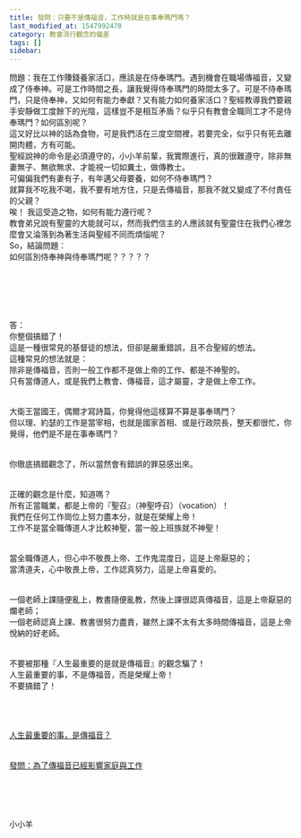 ```yaml
---
title: 發問：只要不是傳福音，工作時就是在事奉瑪門嗎？
last_modified_at: 1547992478
category: 教會流行觀念的偏差
tags: []
sidebar: 
---
```


<p>問題：我在工作賺錢養家活口，應該是在侍奉瑪門。遇到機會在職場傳福音，又變成了侍奉神。可是工作時間之長，讓我覺得侍奉瑪門的時間太多了。可是不侍奉瑪門，只是侍奉神，又如何有能力奉獻？又有能力如何養家活口？聖經教導我們要親手安靜做工度餘下的光陰，這樣豈不是相互矛盾？似乎只有教會全職同工才不是侍奉瑪門？<!--more-->如何區別呢？<br/>這又好比以神的話為食物，可是我們活在三度空間裡，若要完全，似乎只有死去離開肉體，方有可能。 <br/>聖經說神的命令是必須遵守的，小小羊前輩，我實際進行，真的很難遵守，除非無妻無子、無欲無求、才能視一切如糞土，做傳教士。<br/>可偏偏我們有妻有子，有年邁父母要養，如何不侍奉瑪門？<br/>就算我不吃我不喝，我不要有地方住，只是去傳福音，那我不就又變成了不付責任的父親？<br/>唉！ 我這受造之物，如何有能力遵行呢？<br/>教會弟兄說有聖靈的大能就可以，然而我們信主的人應該就有聖靈住在我們心裡怎麼會又淪落到為著生活與聖經不同而煩惱呢？<br/>So，結論問題：<br/>如何區別侍奉神與侍奉瑪門呢？？？？？<br/><br/><br/><br/><br/><br/><br/>答：<br/>你整個搞錯了！<br/>這是一種很常見的基督徒的想法，但卻是嚴重錯誤，且不合聖經的想法。<br/>這種常見的想法就是：<br/>除非是傳福音，否則一般工作都不是做上帝的工作、都是不神聖的。<br/>只有當傳道人，或是我們上教會、傳福音，這才屬靈，才是做上帝工作。<br/> <br/><br/>大衛王當國王，偶爾才寫詩篇，你覺得他這樣算不算是事奉瑪門？<br/>但以理、約瑟的工作是當宰相，也就是國家首相、或是行政院長，整天都很忙，你覺得，他們是不是在事奉瑪門？<br/> <br/><br/>你徹底搞錯觀念了，所以當然會有錯誤的罪惡感出來。<br/> <br/><br/>正確的觀念是什麼，知道嗎？<br/>所有正當職業，都是上帝的『聖召』（神聖呼召）（vocation）！<br/>我們在任何工作崗位上努力盡本分，就是在榮耀上帝！<br/>工作不是當全職傳道人才比較神聖，當一般上班族就不神聖！<br/><br/><br/>當全職傳道人，但心中不敬畏上帝、工作鬼混度日，這是上帝厭惡的；<br/>當清道夫，心中敬畏上帝，工作認真努力，這是上帝喜愛的。<br/> <br/><br/>一個老師上課隨便亂上，教書隨便亂教，然後上課很認真傳福音，這是上帝厭惡的爛老師；<br/>一個老師認真上課、教書很努力盡責，雖然上課不太有太多時間傳福音，這是上帝悅納的好老師。<br/> <br/><br/>不要被那種『人生最重要的是就是傳福音』的觀念騙了！<br/>人生最重要的事，不是傳福音，而是榮耀上帝！<br/>不要搞錯了！<br/> <br/> <br/><br/><br/><a href="/posts/269192340">人生最重要的事，是傳福音？ </a><br/> <br/><br/><a href="/posts/269196256">發問：為了傳福音已經影響家庭與工作 </a><br/> <br/> <br/><br/><br/><br/>小小羊</p>